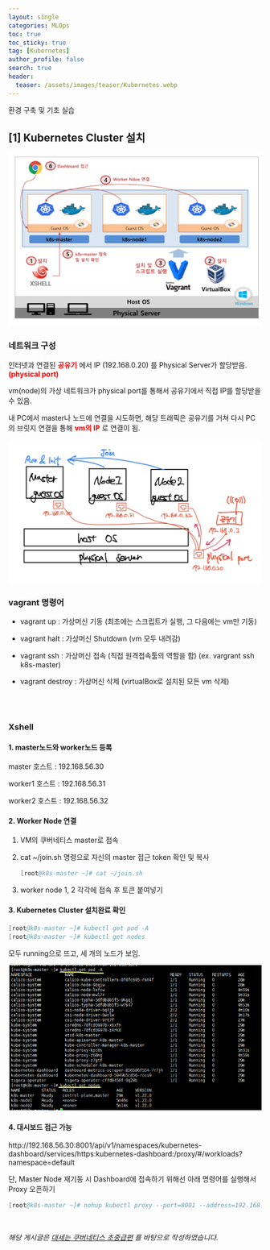 ```yaml
---
layout: single  
categories: MLOps
toc: true
toc_sticky: true
tag: [Kubernetes]
author_profile: false
search: true
header:
  teaser: /assets/images/teaser/Kubernetes.webp
---
```


환경 구축 및 기초 실습

## [1] Kubernetes Cluster 설치

<img src="/assets/images/2023-10-02-Kubernetes/installation_process.png" /><br/>

### 네트워크 구성

인터넷과 연결된 **<span style="color:#ff0000">공유기</span>** 에서 IP (192.168.0.20) 를 Physical Server가 할당받음. **<span style="color:#ff0000">(physical port)</span>**

vm(node)의 가상 네트워크가 physical port를 통해서 공유기에서 직접 IP를 할당받을 수 있음.

내 PC에서 master나 노드에 연결을 시도하면, 해당 트래픽은 공유기를 거쳐 다시 PC의 브릿지 연결을 통해 **<span style="color:#ff0000">vm의 IP</span>** 로 연결이 됨.

<img src="/assets/images/2023-10-02-Kubernetes/network.jpg" /><br/>

### vagrant 명령어

- vagrant up : 가상머신 기동 (최초에는 스크립트가 실행, 그 다음에는 vm만 기동)

- vagrant halt : 가상머신 Shutdown (vm 모두 내려감)

- vagrant ssh : 가상머신 접속 (직접 원격접속툴의 역할을 함) (ex. vargrant ssh k8s-master)

- vagrant destroy : 가상머신 삭제 (virtualBox로 설치된 모든 vm 삭제)
<br/>
<br/>

### Xshell

#### 1. master노드와 worker노드 등록

master 호스트 : 192.168.56.30

worker1 호스트 : 192.168.56.31

worker2 호스트 : 192.168.56.32

#### 2. Worker Node 연결

1. VM의 쿠버네티스 master로 접속

2. cat ~/join.sh 명령으로 자신의 master 접근 token 확인 및 복사

    ```s
    [root@k8s-master ~]# cat ~/join.sh
    ```

3. worker node 1, 2 각각에 접속 후 토큰 붙여넣기

#### 3. Kubernetes Cluster 설치완료 확인

```s
[root@k8s-master ~]# kubectl get pod -A
[root@k8s-master ~]# kubectl get nodes
```
모두 running으로 뜨고, 세 개의 노드가 보임.

<img src="/assets/images/2023-10-02-Kubernetes/Xshell.png" /><br/>


#### 4. 대시보드 접근 가능

<link>http://192.168.56.30:8001/api/v1/namespaces/kubernetes-dashboard/services/https:kubernetes-dashboard:/proxy/#/workloads?namespace=default</link>

단, Master Node 재기동 시 Dashboard에 접속하기 위해선 아래 명령어를 실행해서 Proxy 오픈하기

```s
[root@k8s-master ~]# nohup kubectl proxy --port=8001 --address=192.168.56.30 --accept-hosts='^*$' >/dev/null 2>&1 &
```

<br/>

*해당 게시글은 [대세는 쿠버네티스 초중급편](https://www.inflearn.com/course/%EC%BF%A0%EB%B2%84%EB%84%A4%ED%8B%B0%EC%8A%A4-%EA%B8%B0%EC%B4%88?gad=1&gclid=CjwKCAjwvfmoBhAwEiwAG2tqzAD7E333fVc-gkDWnwIGPKATXtXbd3yC2CaV8GF4w-Ha70ouUlGIlRoCBlAQAvD_BwE) 를 바탕으로 작성하였습니다.*